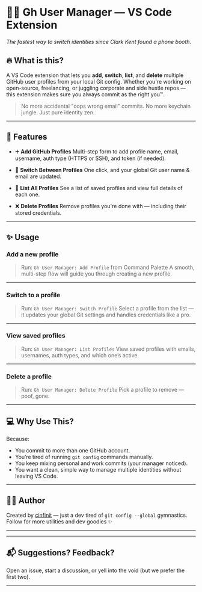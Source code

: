 
# 🧑‍💻 Gh User Manager — VS Code Extension

*The fastest way to switch identities since Clark Kent found a phone booth.*

## 🔥 What is this?

A VS Code extension that lets you **add**, **switch**, **list**, and **delete** multiple GitHub user profiles from your local Git config.
Whether you're working on open-source, freelancing, or juggling corporate and side hustle repos — this extension makes sure you always commit as the right you™️.

> No more accidental "oops wrong email" commits.
> No more keychain jungle.
> Just pure identity zen.

---

## 🚀 Features

* ➕ **Add GitHub Profiles**
  Multi-step form to add profile name, email, username, auth type (HTTPS or SSH), and token (if needed).

* 🔁 **Switch Between Profiles**
  One click, and your global Git user name & email are updated.

* 📜 **List All Profiles**
  See a list of saved profiles and view full details of each one.

* ❌ **Delete Profiles**
  Remove profiles you're done with — including their stored credentials.

---

## ✨ Usage

### Add a new profile

> Run: `Gh User Manager: Add Profile` from Command Palette
> A smooth, multi-step flow will guide you through creating a new profile.

---

### Switch to a profile

> Run: `Gh User Manager: Switch Profile`
> Select a profile from the list — it updates your global Git settings and handles credentials like a pro.

---

### View saved profiles

> Run: `Gh User Manager: List Profiles`
> View saved profiles with emails, usernames, auth types, and which one’s active.

---

### Delete a profile

> Run: `Gh User Manager: Delete Profile`
> Pick a profile to remove — poof, gone.

---

## 💻 Why Use This?

Because:

* You commit to more than one GitHub account.
* You’re tired of running `git config` commands manually.
* You keep mixing personal and work commits (your manager noticed).
* You want a clean, simple way to manage multiple identities without leaving VS Code.

---

## 🧙‍♂️ Author

Created by [cinfinit](https://github.com/cinfinit) — just a dev tired of `git config --global` gymnastics.
Follow for more utilities and dev goodies ✨

---



---

## 📬 Suggestions? Feedback?

Open an issue, start a discussion, or yell into the void (but we prefer the first two).

---
